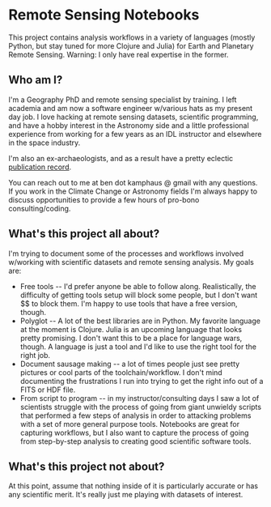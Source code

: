 # Remote Sensing Notebooks

This project contains analysis workflows in a variety of languages (mostly
Python, but stay tuned for more Clojure and Julia) for Earth and Planetary
Remote Sensing. Warning: I only have real expertise in the former.

## Who am I?

I'm a Geography PhD and remote sensing specialist by training. I left academia
and am now a software engineer w/various hats as my present day job. I love
hacking at remote sensing datasets, scientific programming, and have a hobby
interest in the Astronomy side and a little professional experience from
working for a few years as an IDL instructor and elsewhere in the space
industry.

I'm also an ex-archaeologists, and as a result have a pretty eclectic
[publication record](https://scholar.google.com/citations?user=HShNeNsAAAAJ&hl=en).

You can reach out to me at ben dot kamphaus @ gmail with any questions. If you
work in the Climate Change or Astronomy fields I'm always happy to discuss
opportunities to provide a few hours of pro-bono consulting/coding.

## What's this project all about?

I'm trying to document some of the processes and workflows involved w/working
with scientific datasets and remote sensing analysis. My goals are:

* Free tools -- I'd prefer anyone be able to follow along. Realistically, the
  difficulty of getting tools setup will block some people, but I don't want $$
  to block them. I'm happy to use tools that have a free version, though.
* Polyglot -- A lot of the best libraries are in Python. My favorite language
  at the moment is Clojure. Julia is an upcoming language that looks pretty
  promising. I don't want this to be a place for language wars, though. A
  language is just a tool and I'd like to use the right tool for the right job.
* Document sausage making -- a lot of times people just see pretty pictures or
  cool parts of the toolchain/workflow. I don't mind documenting the
  frustrations I run into trying to get the right info out of a FITS or HDF
  file.
* From script to program -- in my instructor/consulting days I saw a lot of
  scientists struggle with the process of going from giant unwieldy scripts
  that performed a few steps of analysis in order to attacking problems with
  a set of more general purpose tools. Notebooks are great for capturing
  workflows, but I also want to capture the process of going from step-by-step
  analysis to creating good scientific software tools.

## What's this project not about?

At this point, assume that nothing inside of it is particularly accurate or has
any scientific merit. It's really just me playing with datasets of interest.
